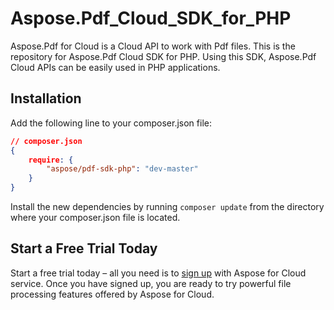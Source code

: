 # Aspose.Pdf_Cloud_SDK_for_PHP
Aspose.Pdf for Cloud is a Cloud API to work with Pdf files. This is the repository for Aspose.Pdf Cloud SDK for PHP. Using this SDK,   Aspose.Pdf Cloud APIs can be easily used in PHP applications.

Installation
----------------------------------

Add the following line to your composer.json file:

```json
// composer.json
{
    require: {
        "aspose/pdf-sdk-php": "dev-master"
    }
}
```

Install the new dependencies by running `composer update` from the directory where your composer.json file is located.

Start a Free Trial Today
------------------------

Start a free trial today – all you need is to [sign up](https://cloud.aspose.com/SignUp) with Aspose for Cloud service. Once you have signed up, you are ready to try powerful file processing features offered by Aspose for Cloud.

